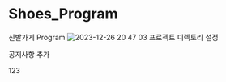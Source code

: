 # Shoes_Program
신발가게 Program
![2023-12-26 20 47 03](https://github.com/BigDataTeam01/Shoes_Program/assets/151720731/1b60966e-c011-41ee-ab33-b99c0764bb46)
프로젝트 디렉토리 설정


공지사항 추가

123
